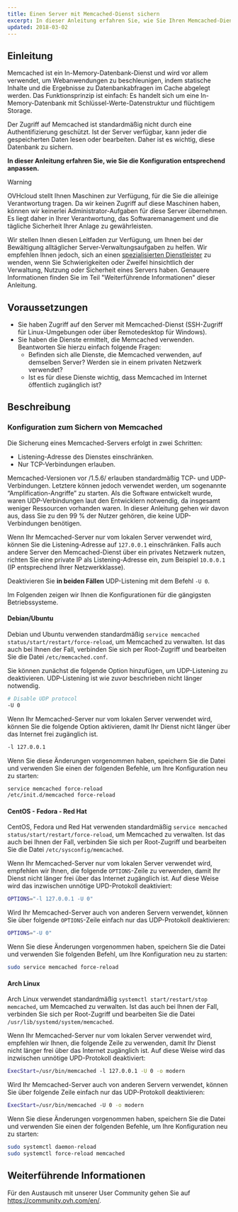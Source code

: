 ```yaml
---
title: Einen Server mit Memcached-Dienst sichern
excerpt: In dieser Anleitung erfahren Sie, wie Sie Ihren Memcached-Dienst sichern
updated: 2018-03-02
---
```



## Einleitung

Memcached ist ein In-Memory-Datenbank-Dienst und wird vor allem verwendet, um Webanwendungen zu beschleunigen, indem statische Inhalte und die Ergebnisse zu Datenbankabfragen im Cache abgelegt werden. Das Funktionsprinzip ist einfach: Es handelt sich um eine In-Memory-Datenbank mit Schlüssel-Werte-Datenstruktur und flüchtigem Storage.

Der Zugriff auf Memcached ist standardmäßig nicht durch eine Authentifizierung geschützt. Ist der Server verfügbar, kann jeder die gespeicherten Daten lesen oder bearbeiten. Daher ist es wichtig, diese Datenbank zu sichern.

**In dieser Anleitung erfahren Sie, wie Sie die Konfiguration entsprechend anpassen.**

> [!warning]
>
> OVHcloud stellt Ihnen Maschinen zur Verfügung, für die Sie die alleinige Verantwortung tragen. Da wir keinen Zugriff auf diese Maschinen haben, können wir keinerlei Administrator-Aufgaben für diese Server übernehmen. Es liegt daher in Ihrer Verantwortung, das Softwaremanagement und die tägliche Sicherheit Ihrer Anlage zu gewährleisten.
>
> Wir stellen Ihnen diesen Leitfaden zur Verfügung, um Ihnen bei der Bewältigung alltäglicher Server-Verwaltungsaufgaben zu helfen. Wir empfehlen Ihnen jedoch, sich an einen [spezialisierten Dienstleister](https://partner.ovhcloud.com/de/directory/) zu wenden, wenn Sie Schwierigkeiten oder Zweifel hinsichtlich der Verwaltung, Nutzung oder Sicherheit eines Servers haben. Genauere Informationen finden Sie im Teil "Weiterführende Informationen" dieser Anleitung.
>

## Voraussetzungen

- Sie haben Zugriff auf den Server mit Memcached-Dienst (SSH-Zugriff für Linux-Umgebungen oder über Remotedesktop für Windows).
- Sie haben die Dienste ermittelt, die Memcached verwenden. Beantworten Sie hierzu einfach folgende Fragen:
    - Befinden sich alle Dienste, die Memcached verwenden, auf demselben Server? Werden sie in einem privaten Netzwerk verwendet?
    - Ist es für diese Dienste wichtig, dass Memcached im Internet öffentlich zugänglich ist?

## Beschreibung

### Konfiguration zum Sichern von Memcached

Die Sicherung eines Memcached-Servers erfolgt in zwei Schritten:

- Listening-Adresse des Dienstes einschränken.
- Nur TCP-Verbindungen erlauben.

Memcached-Versionen vor /1.5.6/ erlauben standardmäßig TCP- und UDP-Verbindungen. Letztere können jedoch verwendet werden, um sogenannte “Amplification-Angriffe” zu starten.
Als die Software entwickelt wurde, waren UDP-Verbindungen laut den Entwicklern notwendig, da insgesamt weniger Ressourcen vorhanden waren.
In dieser Anleitung gehen wir davon aus, dass Sie zu den 99 % der Nutzer gehören, die keine UDP-Verbindungen benötigen.

Wenn Ihr Memcached-Server nur vom lokalen Server verwendet wird, können Sie die Listening-Adresse auf `127.0.0.1` einschränken.
Falls auch andere Server den Memcached-Dienst über ein privates Netzwerk nutzen, richten Sie eine private IP als Listening-Adresse ein, zum Beispiel `10.0.0.1` (IP entsprechend Ihrer Netzwerkklasse).

Deaktivieren Sie **in beiden Fällen** UDP-Listening mit dem Befehl `-U 0`.

Im Folgenden zeigen wir Ihnen die Konfigurationen für die gängigsten Betriebssysteme.

#### Debian/Ubuntu

Debian und Ubuntu verwenden standardmäßig `service memcached status/start/restart/force-reload`, um Memcached zu verwalten. Ist das auch bei Ihnen der Fall, verbinden Sie sich per Root-Zugriff und bearbeiten Sie die Datei `/etc/memcached.conf`.

Sie können zunächst die folgende Option hinzufügen, um UDP-Listening zu deaktivieren. UDP-Listening ist wie zuvor beschrieben nicht länger notwendig.

```sh
# Disable UDP protocol
-U 0
```

Wenn Ihr Memcached-Server nur vom lokalen Server verwendet wird, können Sie die folgende Option aktivieren, damit Ihr Dienst nicht länger über das Internet frei zugänglich ist.

```sh
-l 127.0.0.1
```

Wenn Sie diese Änderungen vorgenommen haben, speichern Sie die Datei und verwenden Sie einen der folgenden Befehle, um Ihre Konfiguration neu zu starten:

```sh
service memcached force-reload
/etc/init.d/memcached force-reload
```

#### CentOS - Fedora - Red Hat

CentOS, Fedora und Red Hat verwenden standardmäßig `service memcached status/start/restart/force-reload`, um Memcached zu verwalten. Ist das auch bei Ihnen der Fall, verbinden Sie sich per Root-Zugriff und bearbeiten Sie die Datei `/etc/sysconfig/memcached`.

Wenn Ihr Memcached-Server nur vom lokalen Server verwendet wird, empfehlen wir Ihnen, die folgende `OPTIONS`-Zeile zu verwenden, damit Ihr Dienst nicht länger frei über das Internet zugänglich ist. Auf diese Weise wird das inzwischen unnötige UPD-Protokoll deaktiviert:

```sh
OPTIONS="-l 127.0.0.1 -U 0"
```

Wird Ihr Memcached-Server auch von anderen Servern verwendet, können Sie über folgende `OPTIONS`-Zeile einfach nur das UDP-Protokoll deaktivieren:

```sh
OPTIONS="-U 0"
```

Wenn Sie diese Änderungen vorgenommen haben, speichern Sie die Datei und verwenden Sie folgenden Befehl, um Ihre Konfiguration neu zu starten:

```sh
sudo service memcached force-reload
```

#### Arch Linux

Arch Linux verwendet standardmäßig `systemctl start/restart/stop memcached`, um Memcached zu verwalten. Ist das auch bei Ihnen der Fall, verbinden Sie sich per Root-Zugriff und bearbeiten Sie die Datei `/usr/lib/systemd/system/memcached`.

Wenn Ihr Memcached-Server nur vom lokalen Server verwendet wird, empfehlen wir Ihnen, die folgende Zeile zu verwenden, damit Ihr Dienst nicht länger frei über das Internet zugänglich ist. Auf diese Weise wird das inzwischen unnötige UPD-Protokoll deaktiviert:

```sh
ExecStart=/usr/bin/memcached -l 127.0.0.1 -U 0 -o modern
```

Wird Ihr Memcached-Server auch von anderen Servern verwendet, können Sie über folgende Zeile einfach nur das UDP-Protokoll deaktivieren:

```sh
ExecStart=/usr/bin/memcached -U 0 -o modern
```

Wenn Sie diese Änderungen vorgenommen haben, speichern Sie die Datei und verwenden Sie einen der folgenden Befehle, um Ihre Konfiguration neu zu starten:

```sh
sudo systemctl daemon-reload
sudo systemctl force-reload memcached
```

## Weiterführende Informationen

Für den Austausch mit unserer User Community gehen Sie auf <https://community.ovh.com/en/>.
